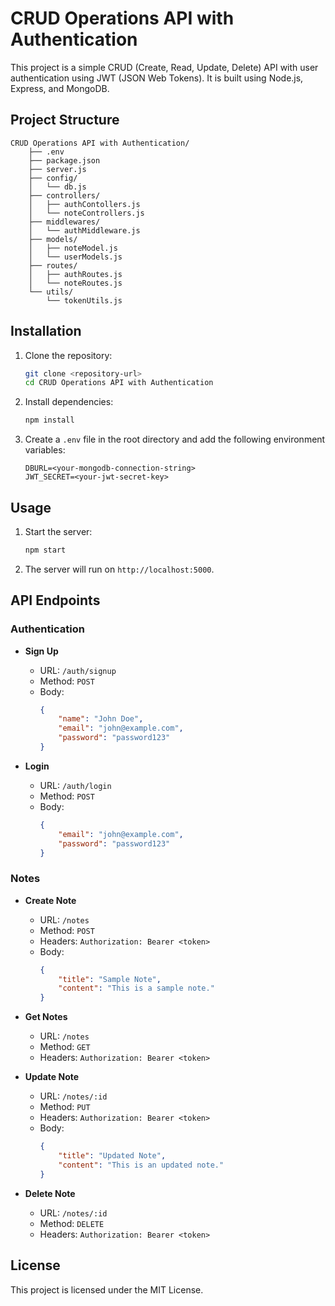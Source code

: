 # CRUD Operations API with Authentication

This project is a simple CRUD (Create, Read, Update, Delete) API with user authentication using JWT (JSON Web Tokens). It is built using Node.js, Express, and MongoDB.

## Project Structure

```
CRUD Operations API with Authentication/
    ├── .env
    ├── package.json
    ├── server.js
    ├── config/
    │   └── db.js
    ├── controllers/
    │   ├── authContollers.js
    │   └── noteControllers.js
    ├── middlewares/
    │   └── authMiddleware.js
    ├── models/
    │   ├── noteModel.js
    │   └── userModels.js
    ├── routes/
    │   ├── authRoutes.js
    │   └── noteRoutes.js
    └── utils/
        └── tokenUtils.js
```

## Installation

1. Clone the repository:
    ```sh
    git clone <repository-url>
    cd CRUD Operations API with Authentication
    ```

2. Install dependencies:
    ```sh
    npm install
    ```

3. Create a `.env` file in the root directory and add the following environment variables:
    ```env
    DBURL=<your-mongodb-connection-string>
    JWT_SECRET=<your-jwt-secret-key>
    ```

## Usage

1. Start the server:
    ```sh
    npm start
    ```

2. The server will run on `http://localhost:5000`.

## API Endpoints

### Authentication

- **Sign Up**
    - URL: `/auth/signup`
    - Method: `POST`
    - Body:
        ```json
        {
            "name": "John Doe",
            "email": "john@example.com",
            "password": "password123"
        }
        ```

- **Login**
    - URL: `/auth/login`
    - Method: `POST`
    - Body:
        ```json
        {
            "email": "john@example.com",
            "password": "password123"
        }
        ```

### Notes

- **Create Note**
    - URL: `/notes`
    - Method: `POST`
    - Headers: `Authorization: Bearer <token>`
    - Body:
        ```json
        {
            "title": "Sample Note",
            "content": "This is a sample note."
        }
        ```

- **Get Notes**
    - URL: `/notes`
    - Method: `GET`
    - Headers: `Authorization: Bearer <token>`

- **Update Note**
    - URL: `/notes/:id`
    - Method: `PUT`
    - Headers: `Authorization: Bearer <token>`
    - Body:
        ```json
        {
            "title": "Updated Note",
            "content": "This is an updated note."
        }
        ```

- **Delete Note**
    - URL: `/notes/:id`
    - Method: `DELETE`
    - Headers: `Authorization: Bearer <token>`

## License

This project is licensed under the MIT License.